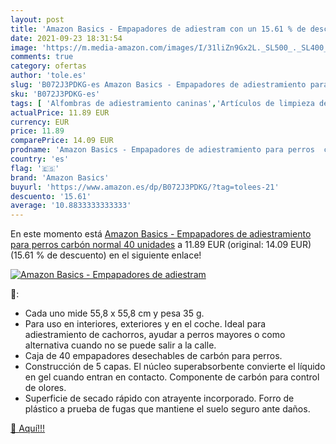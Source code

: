 ```yaml
---
layout: post
title: 'Amazon Basics - Empapadores de adiestram con un 15.61 % de descuento'
date: 2021-09-23 18:31:54
image: 'https://m.media-amazon.com/images/I/31liZn9Gx2L._SL500_._SL400_.jpg'
comments: true
category: ofertas
author: 'tole.es'
slug: 'B072J3PDKG-es Amazon Basics - Empapadores de adiestramiento para perros...'
sku: 'B072J3PDKG-es'
tags: [ 'Alfombras de adiestramiento caninas','Artículos de limpieza de hogar caninos','Artículos para perros','Empapadores de adiestramiento para perros desechables','Pañales y alfombras sanitarias caninas','Productos para mascotas','amazon basics','empapadores', ]
actualPrice: 11.89 EUR
currency: EUR
price: 11.89
comparePrice: 14.09 EUR
prodname: 'Amazon Basics - Empapadores de adiestramiento para perros  carbón  normal  40 unidades'
country: 'es'
flag: '🇪🇸'
brand: 'Amazon Basics'
buyurl: 'https://www.amazon.es/dp/B072J3PDKG/?tag=tolees-21'
descuento: '15.61'
average: '10.8833333333333'
---
```


En este momento está [Amazon Basics - Empapadores de adiestramiento para perros  carbón  normal  40 unidades](https://www.amazon.es/dp/B072J3PDKG/?tag=tolees-21) a 11.89 EUR (original: 14.09 EUR) (15.61 %  de descuento) en el siguiente enlace!

[![Amazon Basics - Empapadores de adiestram](https://m.media-amazon.com/images/I/31liZn9Gx2L._SL500_._SL400_.jpg)](https://www.amazon.es/dp/B072J3PDKG/?tag=tolees-21)

🔎:

- Cada uno mide 55,8 x 55,8 cm y pesa 35 g.
- Para uso en interiores, exteriores y en el coche. Ideal para adiestramiento de cachorros, ayudar a perros mayores o como alternativa cuando no se puede salir a la calle.
- Caja de 40 empapadores desechables de carbón para perros.
- Construcción de 5 capas. El núcleo superabsorbente convierte el líquido en gel cuando entran en contacto. Componente de carbón para control de olores.
- Superficie de secado rápido con atrayente incorporado. Forro de plástico a prueba de fugas que mantiene el suelo seguro ante daños.

[🛒 Aquí!!!](https://www.amazon.es/dp/B072J3PDKG/?tag=tolees-21)
